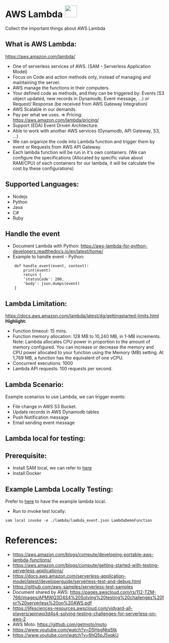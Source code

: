 # AWS Lambda <img src="https://logowik.com/content/uploads/images/aws-lambda2296.jpg" width="38">
Collect the important things about AWS Lambda

## What is AWS Lambda:
https://aws.amazon.com/lambda/

- One of serverless services of AWS. (SAM - Serverless Application Model)
- Focus on Code and action methods only, instead of managing and maintaining the server.
- AWS manage the functions in their computers.
- Your defined code as methods, and they can be triggered by: Events (S3 object updated, new records in Dynamodb, Event message, ...) or Request/ Response (be received from AWS Gateway Integration)
- AWS Scalable in our demands.
- Pay per what we uses. => Pricing: https://aws.amazon.com/lambda/pricing/
- Support (EDA) Event Driven Architecture. 
- Able to work with another AWS services (Dynamodb, API Gateway, S3, ...)
- We can organize the code into Lambda function and trigger them by event or Requests from AWS API Gateway.
- Each lambda function will be run in it's own containers. (We can configure the specifications (Allocated by specific value about RAM/CPU) of each containers for our lambda, it will be calculate the cost by these configurations)

## Supported Languages:
- Nodejs
- Python
- Java
- C#
- Ruby

## Handle the event
- Document Lambda with Python: https://aws-lambda-for-python-developers.readthedocs.io/en/latest/home/
- Example to handle event - Python:
```
    def handle_event(event, context):
        print(event)
        return {
        'statusCode': 200,
        'body': json.dumps(event)
    }
```


## Lambda Limitation:
https://docs.aws.amazon.com/lambda/latest/dg/gettingstarted-limits.html
**Highlight:**
- Function timeout: 15 mins.
- Function memory allocation: 128 MB to 10,240 MB, in 1-MB increments.
Note: Lambda allocates CPU power in proportion to the amount of memory configured. You can increase or decrease the memory and CPU power allocated to your function using the Memory (MB) setting. At 1,769 MB, a function has the equivalent of one vCPU.
- Concurrent executions: 1000
- Lambda API requests: 100 requests per second.


## Lambda Scenario:
Example scenarios to use Lambda, we can trigger events:
- File change in AWS S3 Bucket.
- Update records in AWS Dynamodb tables
- Push Notification message
- Email sending event message


## Lambda local for testing:
## Prerequisite: 
- Install SAM local, we can refer to [here](https://docs.aws.amazon.com/serverless-application-model/latest/developerguide/install-sam-cli.html)
- Install Docker
## Example Lambda Locally Testing:
Prefer to [here](../example-projects/lambda-api-gateway-test-local-nodejs/) to have the example lambda local.
- Run to invoke test locally:
```
sam local invoke -e ./lambda/lambda_event.json LambdaDemoFunction  
```


# References:
- https://aws.amazon.com/blogs/compute/developing-portable-aws-lambda-functions/
- https://aws.amazon.com/blogs/compute/getting-started-with-testing-serverless-applications/ 
- https://docs.aws.amazon.com/serverless-application-model/latest/developerguide/serverless-test-and-debug.html
- https://github.com/aws-samples/serverless-test-samples
- Document shared by AWS: https://pages.awscloud.com/rs/112-TZM-766/images/APMWQ3D4S4%20Solving%20testing%20challenges%20for%20serverless%20on%20AWS.pdf
- https://lifesciences-resources.awscloud.com/vidyard-all-players/apmwq3d4s4-solving-testing-challenges-for-serverless-on-aws-2
- AWS Moto: https://github.com/getmoto/moto
- https://www.youtube.com/watch?v=D5HsgNtqStk
- https://www.youtube.com/watch?v=6hQ5pJ5xqkU
